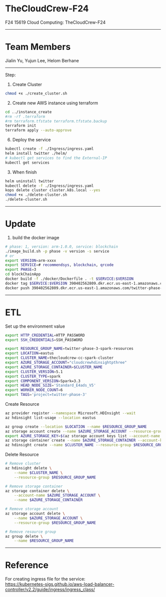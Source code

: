 # TheCloudCrew-F24
F24 15619 Cloud Computing: TheCloudCrew-F24

-----------------
# Team Members
Jialin Yu, Yujun Lee, Helom Berhane

-----------------
Step:
1. Create Cluster
```bash
chmod +x ./create_cluster.sh
```



2. Create new AWS instance using terraform
```bash
cd ../instance_create
#rm -rf .terraform
#rm terraform.tfstate terraform.tfstate.backup
terraform init
terraform apply --auto-approve
```


6. Deploy the service

```bash
kubectl create -f ./Ingress/ingress.yaml
helm install twitter ./helm/
# kubectl get services to find the External-IP
kubectl get services
```

3. When finish
```bash
helm uninstall twitter
kubectl delete -f ./Ingress/ingress.yaml
kops delete cluster cluster.k8s.local --yes
chmod +x ./delete-cluster.sh
./delete-cluster.sh
```
-----------------
# Update
1. build the docker image
```bash
# phase: 1, version: arm-1.0.0, service: blockchain
./image_build.sh -p phase -v version -s service
# or
export VERSION=arm-xxxx
export SERVICE=# recommendsys, blockchain, qrcode
export PHASE=3
cd blockChainApp
docker build -f ./docker/Dockerfile . -t $SERVICE:$VERSION
docker tag $SERVICE:$VERSION 390402562809.dkr.ecr.us-east-1.amazonaws.com/twitter-phase-$PHASE:$SERVICE-$VERSION
docker push 390402562809.dkr.ecr.us-east-1.amazonaws.com/twitter-phase-$PHASE:$SERVICE-$VERSION
```

-----------------
# ETL
Set up the environment value
```bash
export HTTP_CREDENTIAL=HTTP_PASSWORD
export SSH_CREDENTIALS=SSH_PASSWORD

export RESOURCE_GROUP_NAME=twitter-phase-3-spark-resources
export LOCATION=eastus
export CLUSTER_NAME=thecloudcrew-cc-spark-cluster
export AZURE_STORAGE_ACCOUNT="cloudcrewhdinsightpthree"
export AZURE_STORAGE_CONTAINER=$CLUSTER_NAME
export CLUSTER_VERSION=5.1
export CLUSTER_TYPE=spark
export COMPONENT_VERSION=Spark=3.3
export HEAD_NODE_SIZE='Standard_E4ads_V5'
export WORKER_NODE_COUNT=6
export TAGS='project=twitter-phase-3'
```

Create Resource
```bash
az provider register --namespace Microsoft.HDInsight --wait
az hdinsight list-usage --location eastus

az group create --location $LOCATION --name $RESOURCE_GROUP_NAME
az storage account create --name $AZURE_STORAGE_ACCOUNT --resource-group $RESOURCE_GROUP_NAME --https-only true --kind StorageV2 --location $LOCATION --sku Standard_LRS
export AZURE_STORAGE_KEY=$(az storage account keys list --account-name $AZURE_STORAGE_ACCOUNT --resource-group $RESOURCE_GROUP_NAME --query [0].value -o tsv)
az storage container create --name $AZURE_STORAGE_CONTAINER --account-key $AZURE_STORAGE_KEY --account-name $AZURE_STORAGE_ACCOUNT
az hdinsight create --name $CLUSTER_NAME --resource-group $RESOURCE_GROUP_NAME --type $CLUSTER_TYPE --component-version $COMPONENT_VERSION --http-password $HTTP_CREDENTIAL --http-user admin --location $LOCATION --ssh-password $SSH_CREDENTIALS --ssh-user azureuser --storage-account $AZURE_STORAGE_ACCOUNT --storage-account-key $AZURE_STORAGE_KEY --storage-container $AZURE_STORAGE_CONTAINER --version $CLUSTER_VERSION --headnode-size $HEAD_NODE_SIZE --workernode-count $WORKER_NODE_COUNT --workernode-size $HEAD_NODE_SIZE --zookeepernode-size $HEAD_NODE_SIZE --tags $TAGS
```
Delete Resource
```bash
# Remove cluster
az hdinsight delete \
    --name $CLUSTER_NAME \
    --resource-group $RESOURCE_GROUP_NAME

# Remove storage container
az storage container delete \
    --account-name $AZURE_STORAGE_ACCOUNT \
    --name $AZURE_STORAGE_CONTAINER

# Remove storage account
az storage account delete \
    --name $AZURE_STORAGE_ACCOUNT \
    --resource-group $RESOURCE_GROUP_NAME

# Remove resource group
az group delete \
    --name $RESOURCE_GROUP_NAME
```

-----------------
# Reference
For creating ingress file for the service:\
https://kubernetes-sigs.github.io/aws-load-balancer-controller/v2.2/guide/ingress/ingress_class/